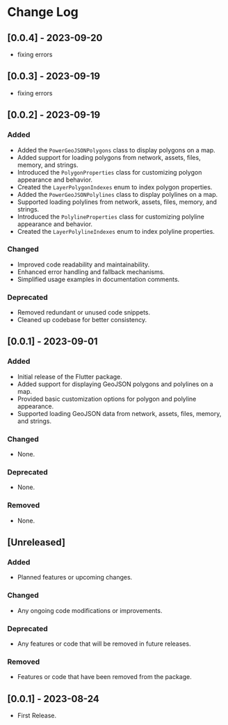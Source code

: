 # Change Log

## [0.0.4] - 2023-09-20

- fixing errors

## [0.0.3] - 2023-09-19

- fixing errors

## [0.0.2] - 2023-09-19
### Added
- Added the `PowerGeoJSONPolygons` class to display polygons on a map.
- Added support for loading polygons from network, assets, files, memory, and strings.
- Introduced the `PolygonProperties` class for customizing polygon appearance and behavior.
- Created the `LayerPolygonIndexes` enum to index polygon properties.
- Added the `PowerGeoJSONPolylines` class to display polylines on a map.
- Supported loading polylines from network, assets, files, memory, and strings.
- Introduced the `PolylineProperties` class for customizing polyline appearance and behavior.
- Created the `LayerPolylineIndexes` enum to index polyline properties.

### Changed
- Improved code readability and maintainability.
- Enhanced error handling and fallback mechanisms.
- Simplified usage examples in documentation comments.

### Deprecated
- Removed redundant or unused code snippets.
- Cleaned up codebase for better consistency.

## [0.0.1] - 2023-09-01
### Added
- Initial release of the Flutter package.
- Added support for displaying GeoJSON polygons and polylines on a map.
- Provided basic customization options for polygon and polyline appearance.
- Supported loading GeoJSON data from network, assets, files, memory, and strings.

### Changed
- None.

### Deprecated
- None.

### Removed
- None.

## [Unreleased]
### Added
- Planned features or upcoming changes.

### Changed
- Any ongoing code modifications or improvements.

### Deprecated
- Any features or code that will be removed in future releases.

### Removed
- Features or code that have been removed from the package.

## [0.0.1] - 2023-08-24
- First Release.